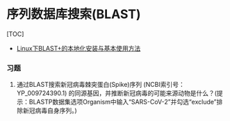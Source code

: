 # 序列数据库搜索(BLAST)

[TOC]

* [Linux下BLAST+的本地化安装与基本使用方法](http://blog.ligene.cn/2017/07/05/BLAST-Tutorial/)

### 习题
1. 通过BLAST搜索新冠病毒棘突蛋白(Spike)序列 (NCBI索引号：YP_009724390.1) 的同源基因，并推断新冠病毒的可能来源动物是什么？(提示：BLASTP数据集选项Organism中输入“SARS-CoV-2”并勾选“exclude”排除新冠病毒自身序列。)